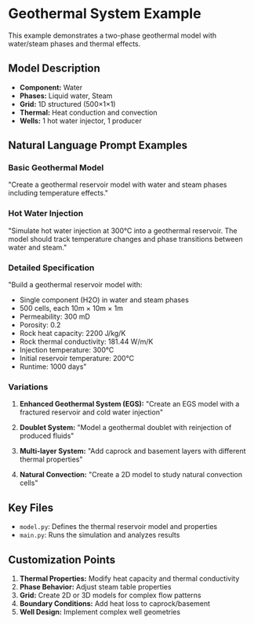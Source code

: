 # Geothermal System Example

This example demonstrates a two-phase geothermal model with water/steam phases and thermal effects.

## Model Description

- **Component:** Water
- **Phases:** Liquid water, Steam
- **Grid:** 1D structured (500×1×1)
- **Thermal:** Heat conduction and convection
- **Wells:** 1 hot water injector, 1 producer

## Natural Language Prompt Examples

### Basic Geothermal Model
"Create a geothermal reservoir model with water and steam phases including temperature effects."

### Hot Water Injection
"Simulate hot water injection at 300°C into a geothermal reservoir. The model should track temperature changes and phase transitions between water and steam."

### Detailed Specification
"Build a geothermal reservoir model with:
- Single component (H2O) in water and steam phases
- 500 cells, each 10m × 10m × 1m
- Permeability: 300 mD
- Porosity: 0.2
- Rock heat capacity: 2200 J/kg/K
- Rock thermal conductivity: 181.44 W/m/K
- Injection temperature: 300°C
- Initial reservoir temperature: 200°C
- Runtime: 1000 days"

### Variations

1. **Enhanced Geothermal System (EGS):**
   "Create an EGS model with a fractured reservoir and cold water injection"

2. **Doublet System:**
   "Model a geothermal doublet with reinjection of produced fluids"

3. **Multi-layer System:**
   "Add caprock and basement layers with different thermal properties"

4. **Natural Convection:**
   "Create a 2D model to study natural convection cells"

## Key Files

- `model.py`: Defines the thermal reservoir model and properties
- `main.py`: Runs the simulation and analyzes results

## Customization Points

1. **Thermal Properties:** Modify heat capacity and thermal conductivity
2. **Phase Behavior:** Adjust steam table properties
3. **Grid:** Create 2D or 3D models for complex flow patterns
4. **Boundary Conditions:** Add heat loss to caprock/basement
5. **Well Design:** Implement complex well geometries